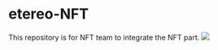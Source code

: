 # etereo-NFT
This repository is for NFT team to integrate the NFT part.
<img src="./Assets/img/NFT/2.png"/>
